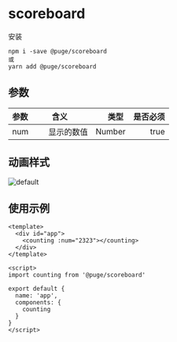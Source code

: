 # scoreboard

安装
```
npm i -save @puge/scoreboard
或
yarn add @puge/scoreboard
```

## 参数

| 参数        | 含义         | 类型  | 是否必须  |
| ----------- |:-------------:| -----:| -----:|
|num| 显示的数值 | Number | true |

## 动画样式
![default](http://p5qgrn52w.bkt.clouddn.com/counting-board/%E5%BD%95%E5%88%B6_2018_06_22_10_58_30_497.gif)

## 使用示例
```
<template>
  <div id="app">
    <counting :num="2323"></counting>
  </div>
</template>

<script>
import counting from '@puge/scoreboard'

export default {
  name: 'app',
  components: {
    counting
  }
}
</script>
```
